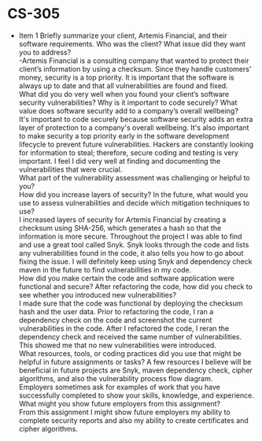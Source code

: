 # CS-305
- Item 1 Briefly summarize your client, Artemis Financial, and their software requirements. Who was the client? What issue did they want you to address? <br />
    -Artemis Financial is a consulting company that wanted to protect their client’s information by using a checksum. Since they handle customers’ money, security is a top priority. It is important that the software is always up to date and that all vulnerabilities are found and fixed. <br />
What did you do very well when you found your client’s software security vulnerabilities? Why is it important to code securely? What value does software security add to a company’s overall wellbeing?<br />
It's important to code securely because software security adds an extra layer of protection to a company's overall wellbeing. It's also important to make security a top priority early in the software development lifecycle to prevent future vulnerabilities. Hackers are constantly looking for information to steal; therefore, secure coding and testing is very important. I feel I did very well at finding and documenting the vulnerabilities that were crucial. <br />
What part of the vulnerability assessment was challenging or helpful to you?<br />
How did you increase layers of security? In the future, what would you use to assess vulnerabilities and decide which mitigation techniques to use?<br />
I increased layers of security for Artemis Financial by creating a checksum using SHA-256, which generates a hash so that the information is more secure. Throughout the project I was able to find and use a great tool called Snyk. Snyk looks through the code and lists any vulnerabilities found in the code, it also tells you how to go about fixing the issue. I will definitely keep using Snyk and dependency check maven in the future to find vulnerabilities in my code. <br />
How did you make certain the code and software application were functional and secure? After refactoring the code, how did you check to see whether you introduced new vulnerabilities?<br />
I made sure that the code was functional by deploying the checksum hash and the user data. Prior to refactoring the code, I ran a dependency check on the code and screenshot the current vulnerabilities in the code. After I refactored the code, I reran the dependency check and received the same number of vulnerabilities. This showed me that no new vulnerabilities were introduced.<br />
What resources, tools, or coding practices did you use that might be helpful in future assignments or tasks?
A few resources I believe will be beneficial in future projects are Snyk, maven dependency check, cipher algorithms, and also the vulnerability process flow diagram. <br />
Employers sometimes ask for examples of work that you have successfully completed to show your skills, knowledge, and experience. What might you show future employers from this assignment?<br />
From this assignment I might show future employers my ability to complete security reports and also my ability to create certificates and cipher algorithms.
